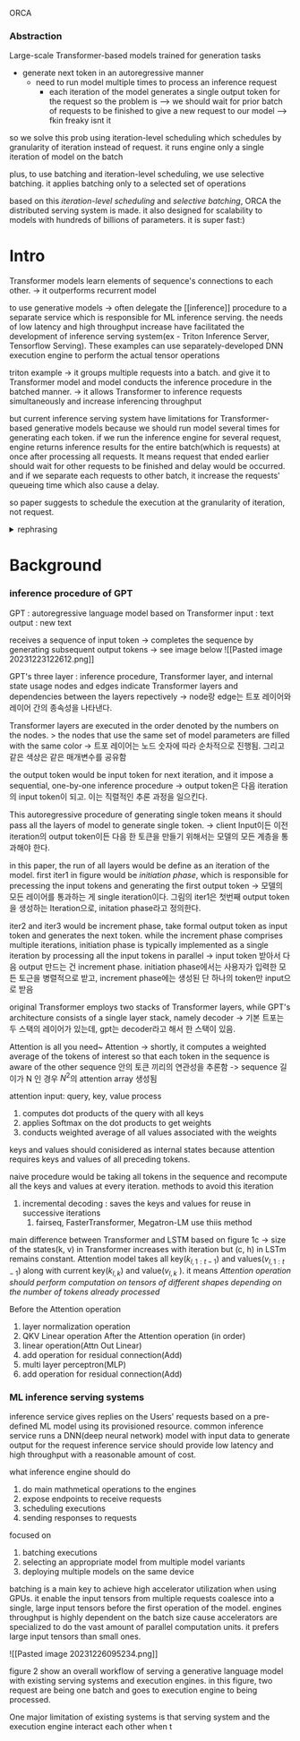 ORCA

### Abstraction
Large-scale Transformer-based models trained for generation tasks
- generate next token in an autoregressive manner
	- need to run model multiple times to process an inference request
		- each iteration of the model generates a single output token for the request
so the problem is --> we should wait for prior batch of requests to be finished to give a new request to our model --> fkin freaky isnt it

so we solve this prob using iteration-level scheduling which schedules by granularity of iteration instead of request. it runs engine only a single iteration of model on the batch

plus, to use batching and iteration-level scheduling, we use selective batching. it applies batching only to a selected set of operations

based on this *iteration-level scheduling* and *selective batching*, ORCA the distributed serving system is made. it also designed for scalability to models with hundreds of billions of parameters. it is super fast:)


# Intro

Transformer models learn elements of sequence's connections to each other. -> it outperforms recurrent model

to use generative models -> often delegate the [[inference]] procedure to a separate service which is responsible for ML inference serving. the needs of low latency and high throughput increase have facilitated the development of inference serving system(ex - Triton Inference Server, Tensorflow Serving). These examples can use separately-developed DNN execution engine to perform the actual tensor operations

triton example -> it groups multiple requests into a batch. and give it to Transformer model and model conducts the inference procedure in the batched manner. -> it allows Transformer to inference requests simultaneously and increase inferencing throughput

but current inference serving system have limitations for Transformer-based generative models because we should run model several times for generating each token. if we run the inference engine for several request, engine returns inference results for the entire batch(which is requests) at once after processing all requests. It means request that ended earlier should wait for other requests to be finished and delay would be occurred. and if we separate each requests to other batch, it increase the requests' queueing time which also cause a delay.

so paper suggests to schedule the execution at the granularity of iteration, not request.
<details>  
<summary>rephrasing</summary>  
한번 모델을 콜하는 기준이 연산 반복의 기준이다.
그러면서 리퀘스트가 끝났는지에 대한 거를 감독해가지고 끝나면 바로 전달할 수 있도록 한다.
근데 위 방식은 배치 단위로 한번에 때려넣는 데에 문제가 조금 있음

각 리퀘스트가 다른수의 토큰을 생성할거 아님? 그러면 트포 친구가 해당 리퀘스트들을 배치방식으로 진행을 못함. -> 진스짱이 배치로 못하는 텐서 연산을 하는데, 이게 처리된 토큰수에 따라 늘줄 때리기 때문 -> 
-> 이게 왜 그런지는 몰?루 -> 오케이 깨달았스

자 배치 떄릴때도 생각해보자 -> 모델의 input length는 통일해서 줘야 병렬처리 이꾸 할거 아냐 -> 이때는 패딩을 때려서 -> 모델이 넣을게 = 이 느낌으로 Batch를 리퀘스트 단위로 짰을 때는 이렇게 하면 됨.

근데 이터레이션 단위이면? -> 시퀀스에 패딩 낭낭하게 채워줘서 해결되냐? -> 농 -> 진스짱은 배치 그런거 몰라~ 난 한땀한땀 때려댈거임~ 이러고 있음 -> 흠... 이해가 아직 안되네.. 백그라운드 먼저 때려보자 지금 inference가 어떤 process로 되고 있는지 보면 더 이해 잘될 것 같음.  
</details>



# Background
### inference procedure of GPT
GPT : autoregressive language model based on Transformer
input : text
output : new text

receives a sequence of input token -> completes the sequence by generating subsequent output tokens -> see image below
![[Pasted image 20231223122612.png]]

GPT's three layer : inference procedure, Transformer layer, and internal state usage
nodes and edges indicate Transformer layers and dependencies between the layers repectively
-> node랑 edge는 트포 레이어와 레이어 간의 종속성을 나타낸다.

Transformer layers are executed in the order denoted by the numbers on the nodes. > the nodes that use the same set of model parameters are filled with the same color
-> 트포 레이어는 노드 숫자에 따라 순차적으로 진행됨. 그리고 같은 색상은 같은 매개변수를 공유함

the output token would be input token for next iteration, and it impose a sequential, one-by-one inference procedure
-> output token은 다음 iteration의 input token이 되고. 이는 직렬적인 추론 과정을 일으킨다.

This autoregressive procedure of generating single token means it should pass all the layers of model to generate single token.
-> client Input이든 이전 iteration의 output token이든 다음 한 토큰을 만들기 위해서는 모델의 모든 계층을 통과해야 한다.

in this paper, the run of all layers would be define as an iteration of the model. 
first iter1 in figure would be _initiation phase_, which is responsible for precessing the input tokens and generating the first output token
-> 모델의 모든 레이어를 통과하는 게 single iteration이다. 그림의 iter1은 첫번째 output token을 생성하는 Iteration으로, initation phase라고 정의한다.

iter2 and iter3 would be increment phase, take formal output token as input token and generates the next token. while the increment phase comprises multiple iterations, initiation phase is typically implemented as a single iteration by processing all the input tokens in parallel
-> input token 받아서 다음 output 만드는 건 increment phase. initiation phase에서는 사용자가 입력한 모든 토근을 병렬적으로 받고, increment phase에는 생성된 단 하나의 token만 input으로 받음

original Transformer employs two stacks of Transformer layers, while GPT's architecture consists of a single layer stack, namely decoder
-> 기본 트포는 두 스택의 레이어가 있는데, gpt는 decoder라고 해서 한 스택이 있음.

Attention is all you need~
Attention -> shortly, it computes a weighted average of the tokens of interest so that each token in the sequence is aware of the other
sequence 안의 토큰 끼리의 연관성을 추론함 -> sequence 길이가 N 인 경우 $N^2$의 attention array 생성됨

attention input: query, key, value
process
1. computes dot products of the query with all keys
2. applies Softmax on the dot products to get weights
3. conducts weighted average of all values associated with the weights

keys and values should conisidered as internal states because attention requires keys and values of all preceding tokens.

naive procedure would be taking all tokens in the sequence and recompute all the keys and values at every iteration.
methods to avoid this iteration
1. incremental decoding : saves the keys and values for reuse in successive iterations
	1. fairseq, FasterTransformer, Megatron-LM use thiis method

main difference between Transformer and LSTM based on figure 1c -> size of the states(k, v) in Transformer increases with iteration but (c, h) in LSTm remains constant. Attention model takes all key($k_{l, 1:t-1}$) and values($v_{l, 1:t-1}$) along with current key($k_{l,k}$) and value($v_{l,k}$ ). it means *Attention operation should perform computation on tensors of different shapes depending on the number of tokens already processed*

Before the Attention operation  
1. layer normalization operation 
2. QKV Linear operation
After the Attention operation (in order)
1. linear operation(Attn Out Linear)
2. add operation for residual connection(Add)
3. multi layer perceptron(MLP)
4. add operation for residual connection(Add)

### ML inference serving systems
inference service gives replies on the Users' requests based on a pre-defined ML model using its provisioned resource. 
common inference service runs a DNN(deep neural network) model with input data to generate output for the request
inference service should provide low latency and high throughput with a reasonable amount of cost.

what inference engine should do
1. do main mathmetical operations to the engines
2. expose endpoints to receive requests
3. scheduling executions
4. sending responses to requests

focused on
1. batching executions
2. selecting an appropriate model from multiple model variants
3. deploying multiple models on the same device

batching is a main key to achieve high accelerator utilization when using GPUs.
it enable the input tensors from multiple requests coalesce into a single, large input tensors before the first operation of the model. 
engines throughput is highly dependent on the batch size cause accelerators are specialized to do the vast amount of parallel computation units. it prefers large input tensors than small ones.

![[Pasted image 20231226095234.png]]

figure 2 show an overall workflow of serving a generative language model with existing serving systems and execution engines. in this figure, two request are being one batch and goes to execution engine to being processed.

One major limitation of existing systems is that serving system and the execution engine interact each other when t






